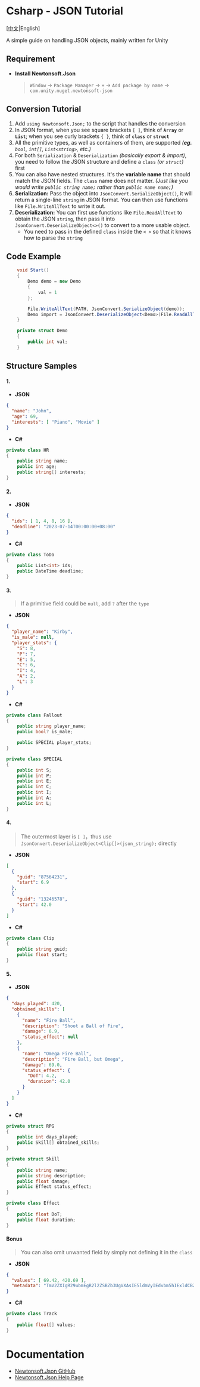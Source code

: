 ﻿# Csharp - JSON Tutorial
[[中文](README.md)|English]

A simple guide on handling JSON objects, mainly written for Unity

## Requirement
- **Install Newtonsoft.Json**
  > `Window` -> `Package Manager` -> `+` -> `Add package by name` -> `com.unity.nuget.newtonsoft-json`

## Conversion Tutorial
1. Add `using Newtonsoft.Json;` to the script that handles the conversion
2. In JSON format, when you see square brackets `[ ]`, think of **`Array`** or **`List`**; when you see curly brackets `{ }`, think of **`class`** or **`struct`**
3. All the primitive types, as well as containers of them, are supported *(**eg.** `bool`, `int[]`, `List<string>`, etc.)*
4. For both `Serialization` & `Deserialization` *(basically export & import)*, you need to follow the JSON structure and define a `class` *(or `struct`)* first
5. You can also have nested structures. It's the **variable name** that should match the JSON fields. The `class` name does not matter. *(Just like you would write `public string name;` rather than `public name name;`)*
6. **Serialization:** Pass the object into `JsonConvert.SerializeObject()`, it will return a single-line `string` in JSON format. You can then use functions like `File.WriteAllText` to write it out.
7. **Deserialization:** You can first use functions like `File.ReadAllText` to obtain the JSON `string`, then pass it into `JsonConvert.DeserializeObject<>()` to convert to a more usable object.
    - You need to pass in the defined `class` inside the `< >` so that it knows how to parse the `string`

## Code Example
```cs
    void Start()
    {
        Demo demo = new Demo
        {
            val = 1
        };

        File.WriteAllText(PATH, JsonConvert.SerializeObject(demo));
        Demo import = JsonConvert.DeserializeObject<Demo>(File.ReadAllText(PATH));
    }

    private struct Demo
    {
        public int val;
    }
```

## Structure Samples

#### 1.
- **JSON**
```json
{
  "name": "John",
  "age": 69,
  "interests": [ "Piano", "Movie" ]
}
```

- **C#**
```cs
private class HR
{
    public string name;
    public int age;
    public string[] interests;
}
```

#### 2.
- **JSON**
```json
{
  "ids": [ 1, 4, 8, 16 ],
  "deadline": "2023-07-14T00:00:00+08:00"
}
```

- **C#**
```cs
private class ToDo
{
    public List<int> ids;
    public DateTime deadline;
}
```

#### 3.
> If a primitive field could be `null`, add `?` after the `type`

- **JSON**
```json
{
  "player_name": "Kirby",
  "is_male": null,
  "player_stats": {
    "S": 8,
    "P": 7,
    "E": 5,
    "C": 6,
    "I": 4,
    "A": 2,
    "L": 3
  }
}
```

- **C#**
```cs
private class Fallout
{
    public string player_name;
    public bool? is_male;

    public SPECIAL player_stats;
}

private class SPECIAL
{
    public int S;
    public int P;
    public int E;
    public int C;
    public int I;
    public int A;
    public int L;
}
```

#### 4.
> The outermost layer is `[ ]`，thus use `JsonConvert.DeserializeObject<Clip[]>(json_string);` directly

- **JSON**
```json
[
  {
    "guid": "87564231",
    "start": 6.9
  },
  {
    "guid": "13246578",
    "start": 42.0
  }
]
```

- **C#**
```cs
private class Clip
{
    public string guid;
    public float start;
}
```

#### 5.
- **JSON**
```json
{
  "days_played": 420,
  "obtained_skills": [
    {
      "name": "Fire Ball",
      "description": "Shoot a Ball of Fire",
      "damage": 6.9,
      "status_effect": null
    },
    {
      "name": "Omega Fire Ball",
      "description": "Fire Ball, but Omega",
      "damage": 69.0,
      "status_effect": {
        "DoT": 4.2,
        "duration": 42.0
      }
    }
  ]
}
```

- **C#**
```cs
private struct RPG
{
    public int days_played;
    public Skill[] obtained_skills;
}

private struct Skill
{
    public string name;
    public string description;
    public float damage;
    public Effect status_effect;
}

private class Effect
{
    public float DoT;
    public float duration;
}
```

#### Bonus
> You can also omit unwanted field by simply not defining it in the `class`

- **JSON**
```json
{
  "values": [ 69.42, 420.69 ],
  "metadata": "TmV2ZXIgR29ubmEgR2l2ZSBZb3UgVXAsIE5ldmVyIEdvbm5hIExldCBZb3UgRG93bg=="
}
```

- **C#**
```cs
private class Track
{ 
    public float[] values;
}
```

# Documentation
- [Newtonsoft.Json GitHub](https://github.com/JamesNK/Newtonsoft.Json)
- [Newtonsoft.Json Help Page](https://www.newtonsoft.com/json/help)
